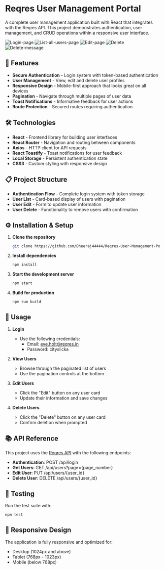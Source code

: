 # Reqres User Management Portal

A complete user management application built with React that integrates with the Reqres API. This project demonstrates authentication, user management, and CRUD operations within a responsive user interface.

![Login-page](https://github.com/user-attachments/assets/7ca95492-28d0-4abe-8c7a-b2a9dba6ac6b)
![List-all-users-page](https://github.com/user-attachments/assets/df7534e8-2c62-4e16-b1c5-3daf04c017d0)
![Edit-page](https://github.com/user-attachments/assets/09b8f063-7956-477a-b723-b6e61ac33604)
![Delete](https://github.com/user-attachments/assets/76d5c34d-d1e2-4fd7-aa3d-2640cddfda3b)
![Delete-message](https://github.com/user-attachments/assets/b11b8c87-8806-4295-a6dc-dc0b4ea3075c)


## 🚀 Features

- **Secure Authentication** - Login system with token-based authentication
- **User Management** - View, edit and delete user profiles
- **Responsive Design** - Mobile-first approach that looks great on all devices
- **Pagination** - Navigate through multiple pages of user data
- **Toast Notifications** - Informative feedback for user actions
- **Route Protection** - Secured routes requiring authentication

## 🛠️ Technologies

- **React** - Frontend library for building user interfaces
- **React Router** - Navigation and routing between components
- **Axios** - HTTP client for API requests
- **React Toastify** - Toast notifications for user feedback
- **Local Storage** - Persistent authentication state
- **CSS3** - Custom styling with responsive design

## 📋 Project Structure

- **Authentication Flow** - Complete login system with token storage
- **User List** - Card-based display of users with pagination
- **User Edit** - Form to update user information
- **User Delete** - Functionality to remove users with confirmation

## ⚙️ Installation & Setup

1. **Clone the repository**
   ```bash
   git clone https://github.com/Dheeraj44444/Reqres-User-Management-Portal.git
   ```

2. **Install dependencies**
   ```bash
   npm install
   ```

3. **Start the development server**
   ```bash
   npm start
   ```

4. **Build for production**
   ```bash
   npm run build
   ```

## 🔑 Usage

1. **Login**
   - Use the following credentials:
     - Email: eve.holt@reqres.in
     - Password: cityslicka

2. **View Users**
   - Browse through the paginated list of users
   - Use the pagination controls at the bottom

3. **Edit Users**
   - Click the "Edit" button on any user card
   - Update their information and save changes

4. **Delete Users**
   - Click the "Delete" button on any user card
   - Confirm deletion when prompted

## 📚 API Reference

This project uses the [Reqres API](https://reqres.in/) with the following endpoints:

- **Authentication**: POST /api/login
- **Get Users**: GET /api/users?page={page_number}
- **Edit User**: PUT /api/users/{user_id}
- **Delete User**: DELETE /api/users/{user_id}

## 🧪 Testing

Run the test suite with:
```bash
npm test
```

## 📱 Responsive Design

The application is fully responsive and optimized for:
- Desktop (1024px and above)
- Tablet (768px - 1023px)
- Mobile (below 768px)
